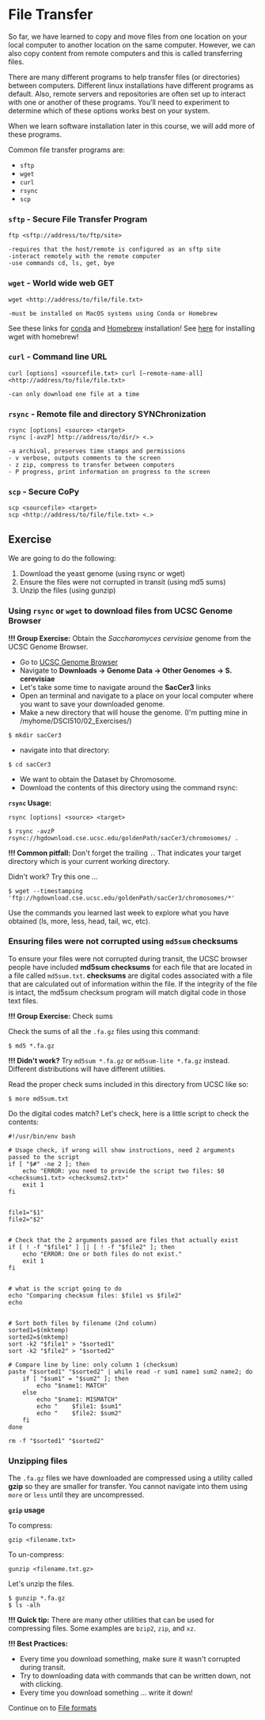 # File Transfer 

So far, we have learned to copy and move files from one location on your local computer to another location on the same computer. However, we can also copy content from remote computers and this is called transferring files.

There are many different programs to help transfer files (or directories) between computers. Different linux installations have different programs as default. Also, remote servers and repositories are often set up to interact with one or another of these programs. You'll need to experiment to determine which of these options works best on your system.

When we learn software installation later in this course, we will add more of these programs.

Common file transfer programs are:

- `sftp`
- `wget`
- `curl`
- `rsync`
- `scp`

### `sftp` - Secure File Transfer Program

```
ftp <sftp://address/to/ftp/site>

-requires that the host/remote is configured as an sftp site
-interact remotely with the remote computer
-use commands cd, ls, get, bye
```

### `wget` - World wide web GET

```
wget <http://address/to/file/file.txt>

-must be installed on MacOS systems using Conda or Homebrew
```

See these links for [conda](https://docs.conda.io/projects/conda/en/latest/user-guide/install/index.html) and [Homebrew](https://brew.sh/) installation! See [here](https://formulae.brew.sh/formula/wget) for installing wget with homebrew!

### `curl` - Command line URL

```
curl [options] <sourcefile.txt> curl [–remote-name-all] <http://address/to/file/file.txt>

-can only download one file at a time
```

### `rsync` - Remote file and directory SYNChronization

```
rsync [options] <source> <target>
rsync [-avzP] http://address/to/dir/> <.>

-a archival, preserves time stamps and permissions
- v verbose, outputs comments to the screen
- z zip, compress to transfer between computers
- P progress, print information on progress to the screen
```

### `scp` - Secure CoPy

```
scp <sourcefile> <target>
scp <http://address/to/file/file.txt> <.>
```

## Exercise 

We are going to do the following:

1. Download the yeast genome (using rsync or wget)
2. Ensure the files were not corrupted in transit (using md5 sums)
3. Unzip the files (using gunzip)

### Using `rsync` or `wget` to download files from UCSC Genome Browser

**!!! Group Exercise:** Obtain the *Saccharomyces cervisiae* genome from the UCSC Genome Browser.

- Go to [UCSC Genome Browser](https://genome.ucsc.edu/)
- Navigate to **Downloads → Genome Data → Other Genomes → S. cerevisiae**
- Let's take some time to navigate around the **SacCer3** links
- Open an terminal and navigate to a place on your local computer where you want to save your downloaded genome.
- Make a new directory that will house the genome. (I'm putting mine in /myhome/DSCI510/02_Exercises/)

```
$ mkdir sacCer3
```

- navigate into that directory:

```
$ cd sacCer3
```

- We want to obtain the Dataset by Chromosome.
- Download the contents of this directory using the command rsync:

**`rsync` Usage:**

`rsync [options] <source> <target>`

```
$ rsync -avzP rsync://hgdownload.cse.ucsc.edu/goldenPath/sacCer3/chromosomes/ .
```

**!!! Common pitfall:** Don't forget the trailing `.`. That indicates your target directory which is your current working directory.

Didn't work? Try this one …

```
$ wget --timestamping 'ftp://hgdownload.cse.ucsc.edu/goldenPath/sacCer3/chromosomes/*'
```

Use the commands you learned last week to explore what you have obtained (ls, more, less, head, tail, wc, etc).


### Ensuring files were not corrupted using `md5sum` checksums

To ensure your files were not corrupted during transit, the UCSC browser people have included **md5sum checksums** for each file that are located in a file called `md5sum.txt`. **checksums** are digital codes associated with a file that are calculated out of information within the file. If the integrity of the file is intact, the md5sum checksum program will match digital code in those text files.

**!!! Group Exercise:** Check sums

Check the sums of all the `.fa.gz` files using this command:

```
$ md5 *.fa.gz
```

**!!! Didn't work?** Try `md5sum *.fa.gz` or `md5sum-lite *.fa.gz` instead. Different distributions will have different utilities.

Read the proper check sums included in this directory from UCSC like so:

```
$ more md5sum.txt
```

Do the digital codes match? Let's check, here is a little script to check the contents:

```
#!/usr/bin/env bash

# Usage check, if wrong will show instructions, need 2 arguments passed to the script
if [ "$#" -ne 2 ]; then
    echo "ERROR: you need to provide the script two files: $0 <checksums1.txt> <checksums2.txt>"
    exit 1
fi


file1="$1"
file2="$2"


# Check that the 2 arguments passed are files that actually exist
if [ ! -f "$file1" ] || [ ! -f "$file2" ]; then
    echo "ERROR: One or both files do not exist."
    exit 1
fi


# what is the script going to do
echo "Comparing checksum files: $file1 vs $file2"
echo


# Sort both files by filename (2nd column)
sorted1=$(mktemp)
sorted2=$(mktemp)
sort -k2 "$file1" > "$sorted1"
sort -k2 "$file2" > "$sorted2"

# Compare line by line: only column 1 (checksum)
paste "$sorted1" "$sorted2" | while read -r sum1 name1 sum2 name2; do
    if [ "$sum1" = "$sum2" ]; then
        echo "$name1: MATCH"
    else
        echo "$name1: MISMATCH"
        echo "    $file1: $sum1"
        echo "    $file2: $sum2"
    fi
done

rm -f "$sorted1" "$sorted2"
```

### Unzipping files

The `.fa.gz` files we have downloaded are compressed using a utility called **gzip** so they are smaller for transfer. You cannot navigate into them using `more` or `less` until they are uncompressed.

**`gzip` usage**

To compress:
```
gzip <filename.txt>
```

To un-compress:
```
gunzip <filename.txt.gz>
```

Let's unzip the files.
```
$ gunzip *.fa.gz
$ ls -alh
```

**!!! Quick tip:** There are many other utilities that can be used for compressing files. Some examples are `bzip2`, `zip`, and `xz`.

**!!! Best Practices:** 

- Every time you download something, make sure it wasn't corrupted during transit.
- Try to downloading data with commands that can be written down, not with clicking.
- Every time you download something … write it down!

Continue on to [File formats](2-4_File_Formats.md)
